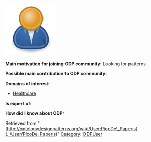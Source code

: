 [![Image:ODPUser.png](../images/a/a6/ODPUser.png)](../Image/ODPUser.png "Image:ODPUser.png")




  





__Main motivation for joining ODP community:__ Looking for patterns


__Possible main contribution to ODP community:__


__Domains of interest:__



* [Healthcare](../Community/Healthcare "Community:Healthcare")


__Is expert of:__


  

__How did I know about ODP:__






Retrieved from "[http://ontologydesignpatterns.org/wiki/User:PicoDe\_Paperis](../User/PicoDe_Paperis)"
 [Category](http://ontologydesignpatterns.org/wiki/Special:Categories "Special:Categories"): [ODPUser](../Category/ODPUser "Category:ODPUser")